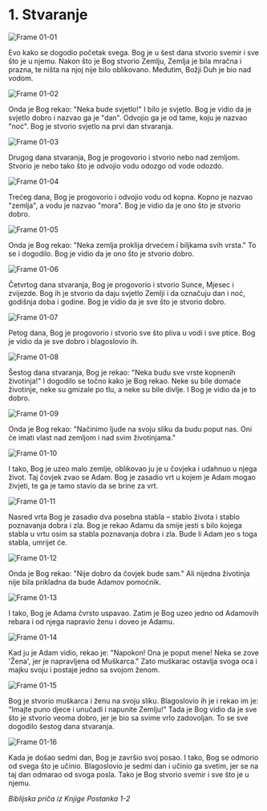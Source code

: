 # 1. Stvaranje

![Frame 01-01](https://cdn.door43.org/obs/jpg/360px/obs-en-01-01.jpg)

Evo kako se dogodio početak svega. Bog je u šest dana stvorio svemir i sve što je u njemu. Nakon što je Bog stvorio Zemlju, Zemlja je bila mračna i prazna, te ništa na njoj nije bilo oblikovano. Međutim, Božji Duh je bio nad vodom.

![Frame 01-02](https://cdn.door43.org/obs/jpg/360px/obs-en-01-02.jpg)

Onda je Bog rekao: "Neka bude svjetlo!" I bilo je svjetlo. Bog je vidio da je svjetlo dobro i nazvao ga je "dan". Odvojio ga je od tame, koju je nazvao "noć". Bog je stvorio svjetlo na prvi dan stvaranja.

![Frame 01-03](https://cdn.door43.org/obs/jpg/360px/obs-en-01-03.jpg)

Drugog dana stvaranja, Bog je progovorio i stvorio nebo nad zemljom. Stvorio je nebo tako što je odvojio vodu odozgo od vode odozdo.

![Frame 01-04](https://cdn.door43.org/obs/jpg/360px/obs-en-01-04.jpg)

Trećeg dana, Bog je progovorio i odvojio vodu od kopna. Kopno je nazvao "zemlja", a vodu je nazvao "mora". Bog je vidio da je ono što je stvorio dobro.

![Frame 01-05](https://cdn.door43.org/obs/jpg/360px/obs-en-01-05.jpg)

Onda je Bog rekao: "Neka zemlja proklija drvećem i biljkama svih vrsta." To se i dogodilo. Bog je vidio da je ono što je stvorio dobro.

![Frame 01-06](https://cdn.door43.org/obs/jpg/360px/obs-en-01-06.jpg)

Četvrtog dana stvaranja, Bog je progovorio i stvorio Sunce, Mjesec i zvijezde. Bog ih je stvorio da daju svjetlo Zemlji i da označuju dan i noć, godišnja doba i godine. Bog je vidio da je sve što je stvorio dobro.

![Frame 01-07](https://cdn.door43.org/obs/jpg/360px/obs-en-01-07.jpg)

Petog dana, Bog je progovorio i stvorio sve što pliva u vodi i sve ptice. Bog je vidio da je sve dobro i blagoslovio ih.

![Frame 01-08](https://cdn.door43.org/obs/jpg/360px/obs-en-01-08.jpg)

Šestog dana stvaranja, Bog je rekao: "Neka budu sve vrste kopnenih životinja!" I dogodilo se točno kako je Bog rekao. Neke su bile domaće životinje, neke su gmizale po tlu, a neke su bile divlje. I Bog je vidio da je to dobro.

![Frame 01-09](https://cdn.door43.org/obs/jpg/360px/obs-en-01-09.jpg)

Onda je Bog rekao: "Načinimo ljude na svoju sliku da budu poput nas. Oni će imati vlast nad zemljom i nad svim životinjama."

![Frame 01-10](https://cdn.door43.org/obs/jpg/360px/obs-en-01-10.jpg)

I tako, Bog je uzeo malo zemlje, oblikovao ju je u čovjeka i udahnuo u njega život. Taj čovjek zvao se Adam. Bog je zasadio vrt u kojem je Adam mogao živjeti, te ga je tamo stavio da se brine za vrt.

![Frame 01-11](https://cdn.door43.org/obs/jpg/360px/obs-en-01-11.jpg)

Nasred vrta Bog je zasadio dva posebna stabla – stablo života i stablo poznavanja dobra i zla. Bog je rekao Adamu da smije jesti s bilo kojega stabla u vrtu osim sa stabla poznavanja dobra i zla. Bude li Adam jeo s toga stabla, umrijet će.

![Frame 01-12](https://cdn.door43.org/obs/jpg/360px/obs-en-01-12.jpg)

Onda je Bog rekao: "Nije dobro da čovjek bude sam." Ali nijedna životinja nije bila prikladna da bude Adamov pomoćnik.

![Frame 01-13](https://cdn.door43.org/obs/jpg/360px/obs-en-01-13.jpg)

I tako, Bog je Adama čvrsto uspavao. Zatim je Bog uzeo jedno od Adamovih rebara i od njega napravio ženu i doveo je Adamu.

![Frame 01-14](https://cdn.door43.org/obs/jpg/360px/obs-en-01-14.jpg)

Kad ju je Adam vidio, rekao je: "Napokon! Ona je poput mene! Neka se zove 'Žena', jer je napravljena od Muškarca." Zato muškarac ostavlja svoga oca i majku svoju i postaje jedno sa svojom ženom.

![Frame 01-15](https://cdn.door43.org/obs/jpg/360px/obs-en-01-15.jpg)

Bog je stvorio muškarca i ženu na svoju sliku. Blagoslovio ih je i rekao im je: "Imajte puno djece i unučadi i napunite Zemlju!" Tada je Bog vidio da je sve što je stvorio veoma dobro, jer je bio sa svime vrlo zadovoljan. To se sve dogodilo šestog dana stvaranja.

![Frame 01-16](https://cdn.door43.org/obs/jpg/360px/obs-en-01-16.jpg)

Kada je došao sedmi dan, Bog je završio svoj posao. I tako, Bog se odmorio od svega što je učinio. Blagoslovio je sedmi dan i učinio ga svetim, jer se na taj dan odmarao od svoga posla. Tako je Bog stvorio svemir i sve što je u njemu.

_Biblijska priča iz Knjige Postanka 1-2_
